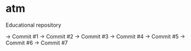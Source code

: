 # atm
Educational repository

-> Commit #1
-> Commit #2
-> Commit #3
-> Commit #4
-> Commit #5
-> Commit #6
-> Commit #7